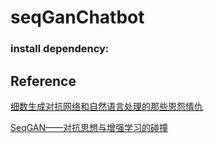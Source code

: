 # seqGanChatbot

### install dependency:



## Reference

[细数生成对抗网络和自然语言处理的那些恩怨情仇](https://github.com/EternalFeather/Generative-adversarial-Nets-in-NLP)

[SeqGAN——对抗思想与增强学习的碰撞](https://github.com/RyanYin94/SeqGAN-analysis)
